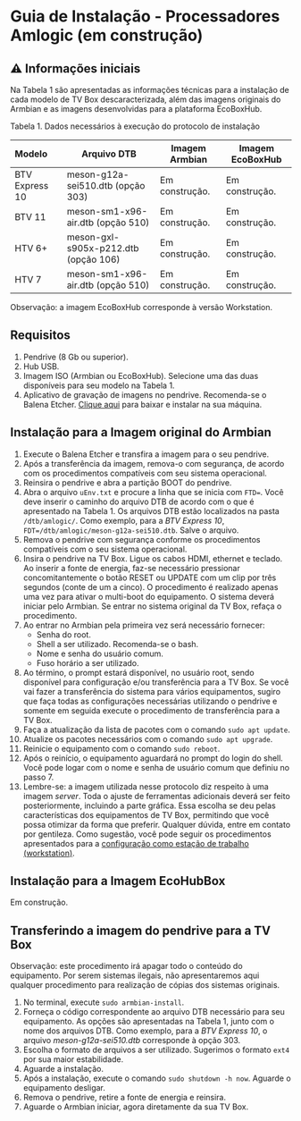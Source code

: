 # Guia de Instalação - Processadores Amlogic (em construção)

## ⚠️ Informações iniciais

Na Tabela 1 são apresentadas as informações técnicas para a instalação de cada modelo de TV Box descaracterizada, além das imagens originais do Armbian e as imagens desenvolvidas para a plataforma EcoBoxHub.

Tabela 1. Dados necessários à execução do protocolo de instalação

| Modelo         | Arquivo DTB                          | Imagem Armbian | Imagem EcoBoxHub |
| :------------- | ------------------------------------ | -------------- | ---------------- |
| BTV Express 10 | meson-g12a-sei510.dtb (opção 303)    | Em construção. | Em construção.   |
| BTV 11         | meson-sm1-x96-air.dtb (opção 510)    | Em construção. | Em construção.   |
| HTV 6+         | meson-gxl-s905x-p212.dtb (opção 106) | Em construção. | Em construção.   |
| HTV 7          | meson-sm1-x96-air.dtb (opção 510)    | Em construção. | Em construção.   |

Observação: a imagem EcoBoxHub corresponde à versão Workstation.

## Requisitos

1. Pendrive (8 Gb ou superior).
2. Hub USB.
3. Imagem ISO (Armbian ou EcoBoxHub). Selecione uma das duas disponíveis para seu modelo na Tabela 1.
4. Aplicativo de gravação de imagens no pendrive. Recomenda-se o Balena Etcher. [Clique aqui](https://www.balena.io/etcher/) para baixar e instalar na sua máquina.

## Instalação para a Imagem original do Armbian

1. Execute o Balena Etcher e transfira a imagem para o seu pendrive. 
2. Após a transferência da imagem, remova-o com segurança, de acordo com os procedimentos compatíveis com seu sistema operacional.
3. Reinsira o pendrive e abra a partição BOOT do pendrive.
4. Abra o arquivo `uEnv.txt` e procure a linha que se inicia com `FTD=`. Você deve inserir o caminho do arquivo DTB de acordo com o que é apresentado na Tabela 1. Os arquivos DTB estão localizados na pasta `/dtb/amlogic/`. Como exemplo, para a *BTV Express 10*, `FDT=/dtb/amlogic/meson-g12a-sei510.dtb`. Salve o arquivo.
5. Remova o pendrive com segurança conforme os procedimentos compatíveis com o seu sistema operacional.
6. Insira o pendrive na TV Box. Ligue os cabos HDMI, ethernet e teclado. Ao inserir a fonte de energia, faz-se necessário pressionar concomitantemente o botão RESET ou UPDATE com um clip por três segundos (conte de um a cinco). O procedimento é realizado apenas uma vez para ativar o multi-boot do equipamento. O sistema deverá iniciar pelo Armbian. Se entrar no sistema original da TV Box, refaça o procedimento.
7. Ao entrar no Armbian pela primeira vez será necessário fornecer:
   - Senha do root.
   - Shell a ser utilizado. Recomenda-se o bash.
   - Nome e senha do usuário comum.
   - Fuso horário a ser utilizado.
8. Ao término, o prompt estará disponível, no usuário root, sendo disponível para configuração e/ou transferência para a TV Box. Se você vai fazer a transferência do sistema para vários equipamentos, sugiro que faça todas as configurações necessárias utilizando o pendrive e somente em seguida execute o procedimento de transferência para a TV Box.
9. Faça a atualização da lista de pacotes com o comando `sudo apt update`.
10. Atualize os pacotes necessários com o comando `sudo apt upgrade`.
11. Reinicie o equipamento com o comando `sudo reboot`.
12. Após o reinício, o equipamento aguardará no prompt do login do shell. Você pode logar com o nome e senha de usuário comum que definiu no passo 7.
13. Lembre-se: a imagem utilizada nesse protocolo diz respeito à uma imagem *server*. Toda o ajuste de ferramentas adicionais deverá ser feito posteriormente, incluindo a parte gráfica. Essa escolha se deu pelas características dos equipamentos de TV Box, permitindo que você possa otimizar da forma que preferir. Qualquer dúvida, entre em contato por gentileza. Como sugestão, você pode seguir os procedimentos apresentados para a [configuração como estação de trabalho (workstation)](https://github.com/lnrddev/tvbox/blob/main/documentacao/workstation.md).

## Instalação para a Imagem EcoHubBox

Em construção.

## Transferindo a imagem do pendrive para a TV Box

Observação: este procedimento irá apagar todo o conteúdo do equipamento. Por serem sistemas ilegais, não apresentaremos aqui qualquer procedimento para realização de cópias dos sistemas originais.

1. No terminal, execute `sudo armbian-install`.
2. Forneça o código correspondente ao arquivo DTB necessário para seu equipamento. As opções são apresentadas na Tabela 1, junto com o nome dos arquivos DTB. Como exemplo, para a *BTV Express 10*, o arquivo *meson-g12a-sei510.dtb* corresponde à opção 303.
3. Escolha o formato de arquivos a ser utilizado. Sugerimos o formato `ext4` por sua maior estabilidade.
4. Aguarde a instalação.
5. Após a instalação, execute o comando `sudo shutdown -h now`. Aguarde o equipamento desligar.
6. Remova o pendrive, retire a fonte de energia e reinsira.
7. Aguarde o Armbian iniciar, agora diretamente da sua TV Box.
